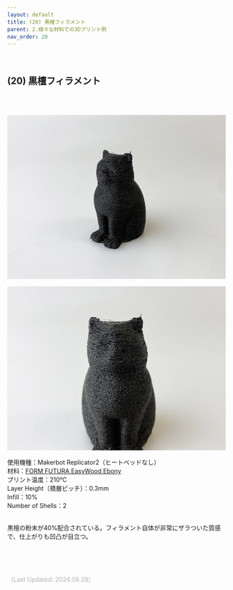 ```yaml
---
layout: default
title: (20) 黒檀フィラメント
parent: 2.様々な材料での3Dプリント例
nav_order: 20
---
```


<br>

## (20) 黒檀フィラメント
<br><br>

<p><img src="assets/03/28.jpg"/></p>
<p><img src="assets/03/29.jpg"/></p>

使用機種：Makerbot Replicator2（ヒートベッドなし）<br>
材料：[FORM FUTURA EasyWood Ebony](https://formfutura.com/product/easywood/)<br>
プリント温度：210℃<br>
Layer Height（積層ピッチ）：0.3mm<br>
Infill：10%<br>
Number of Shells：2<br>
<br>

黒檀の粉末が40%配合されている。フィラメント自体が非常にザラついた質感で、仕上がりも凹凸が目立つ。

<br><br><br>

<span style="color: #B2B2B2">
（Last Updated: 2024.09.28）
</span>
